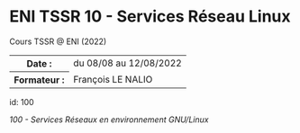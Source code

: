 # ENI TSSR 10 - Services Réseau Linux
Cours TSSR @ ENI (2022)

<table>
	<tr>
		<th>Date :</th>
		<td>du 08/08 au 12/08/2022</td>
	</tr>
	<tr>
		<th>Formateur :</th>
		<td>François LE NALIO</td>
	</tr>
</table>

id: 100

*100 - Services Réseaux en environnement GNU/Linux*